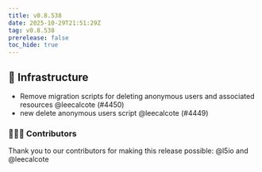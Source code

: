 ```yaml
---
title: v0.8.538
date: 2025-10-29T21:51:29Z
tag: v0.8.538
prerelease: false
toc_hide: true
---
```


## 🦴 Infrastructure

- Remove migration scripts for deleting anonymous users and associated resources @leecalcote (#4450)
- new delete anonymous users script @leecalcote (#4449)

### 👨🏽‍💻 Contributors

Thank you to our contributors for making this release possible:
@l5io and @leecalcote

